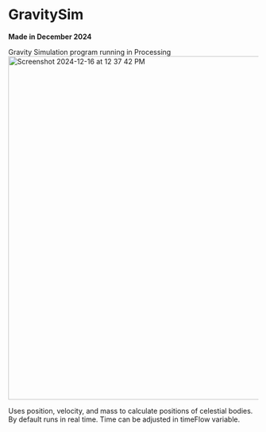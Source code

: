 # GravitySim
**Made in December 2024**

Gravity Simulation program running in Processing
<img width="692" alt="Screenshot 2024-12-16 at 12 37 42 PM" src="https://github.com/user-attachments/assets/879e6358-b6b9-4fb3-9507-2e83d1d7c8d9" />


Uses position, velocity, and mass to calculate positions of celestial bodies.
By default runs in real time. Time can be adjusted in timeFlow variable.
